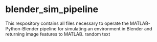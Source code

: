 # blender_sim_pipeline

This respository contains all files necessary to operate the MATLAB-Python-Blender pipeline for simulating an environment in Blender and returning image features to MATLAB. 
random text
